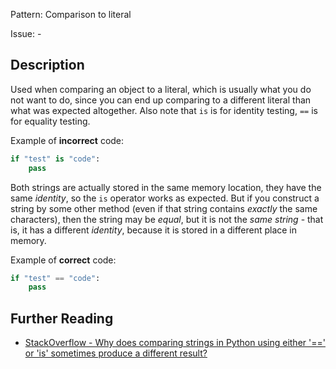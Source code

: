 Pattern: Comparison to literal

Issue: -

## Description

Used when comparing an object to a literal, which is usually what you do not want to do, since you can end up comparing to a different literal than what was expected altogether.
Also note that `is` is for identity testing, `==` is for equality testing.


Example of **incorrect** code:

```python
if "test" is "code":
    pass
```

Both strings are actually stored in the same memory location, they have the same _identity_, so the `is` operator works as expected. But if you construct a string by some other method (even if that string contains _exactly_ the same characters), then the string may be _equal_, but it is not the _same string_ - that is, it has a different _identity_, because it is stored in a different place in memory.


Example of **correct** code:

```python
if "test" == "code":
    pass
```

## Further Reading

* [StackOverflow - Why does comparing strings in Python using either '==' or 'is' sometimes produce a different result?](http://stackoverflow.com/questions/1504717/why-does-comparing-strings-in-python-using-either-or-is-sometimes-produce)
